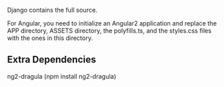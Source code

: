 Django contains the full source.

For Angular, you need to initialize an Angular2 application and replace the APP directory, ASSETS directory, the polyfills.ts, and the styles.css files with the ones in this directory.

Extra Dependencies
------------------

ng2-dragula
(npm install ng2-dragula)
